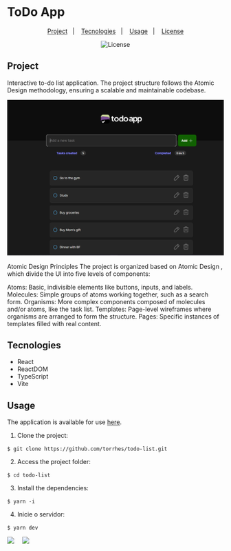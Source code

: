 <h1>ToDo App</h1>

<p align="center">
  <a href="#project">Project</a>&nbsp;&nbsp;&nbsp;|&nbsp;&nbsp;&nbsp;
  <a href="#technologies">Tecnologies</a>&nbsp;&nbsp;&nbsp;|&nbsp;&nbsp;&nbsp;
  <a href="#usage">Usage</a>&nbsp;&nbsp;&nbsp;|&nbsp;&nbsp;&nbsp;
  <a href="#license">License</a>
</p>

<p align="center">
  <img alt="License" src="https://img.shields.io/static/v1?label=license&message=MIT&color=49AA26&labelColor=000000">
</p>

<h2 id="project"> Project</h2>

Interactive to-do list application. The project structure follows the Atomic Design methodology, ensuring a scalable and maintainable codebase.<br/>

![ToDo List](./src/assets/svg/img/todo-list.png)

Atomic Design Principles
The project is organized based on Atomic Design , which divide the UI into five levels of components:

Atoms: Basic, indivisible elements like buttons, inputs, and labels.
Molecules: Simple groups of atoms working together, such as a search form.
Organisms: More complex components composed of molecules and/or atoms, like the task list.
Templates: Page-level wireframes where organisms are arranged to form the structure.
Pages: Specific instances of templates filled with real content.

<h2 id="technologies"> Tecnologies</h2>

- React
- ReactDOM
- TypeScript
- Vite

<h2 id="usage">Usage</h2>

The application is available for use [here](https://todo-list-nine-ebon.vercel.app/).

1. Clone the project:

```
$ git clone https://github.com/torrhes/todo-list.git
```

2. Access the project folder:

```
$ cd todo-list
```

3. Install the dependencies:

```
$ yarn -i
```

4. Inicie o servidor:

```
$ yarn dev
```

<div style="display: flex;">
  <a href="https://www.linkedin.com/in/nayaratorrhes/" target="_blank"><img src="https://img.shields.io/badge/-LinkedIn-%230077B5?style=for-the-badge&logo=linkedin&logoColor=white" style="margin-right: 2vw" target="_blank"></a>
  <a href="mailto:nayaratorrhes@gmail.com"><img src="https://img.shields.io/badge/-Gmail-%23333?style=for-the-badge&logo=gmail&logoColor=white" style="margin-right: 2vw" target="_blank"></a>

</div>

